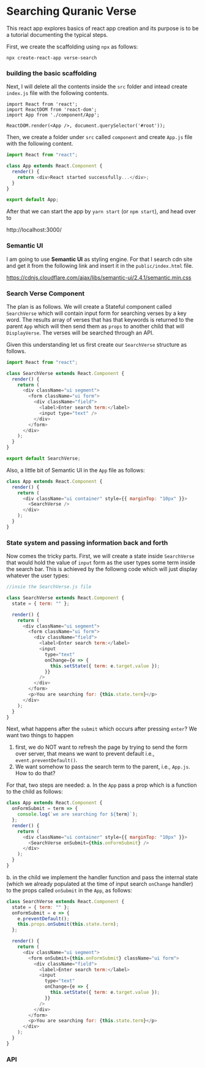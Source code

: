 # Searching Quranic Verse

This react app explores basics of react app creation and its purpose is to be a tutorial documenting the typical steps.

First, we create the scaffolding using `npx` as follows:

```
npx create-react-app verse-search
```

### building the basic scaffolding

Next, I will delete all the contents inside the `src` folder and intead create `index.js` file with the following contents.

```
import React from 'react';
import ReactDOM from 'react-dom';
import App from './component/App';

ReactDOM.render(<App />, document.querySelector('#root'));
```

Then, we create a folder under `src` called `component` and create `App.js` file with the following content.

```javascript
import React from "react";

class App extends React.Component {
  render() {
    return <div>React started successfully...</div>;
  }
}

export default App;
```

After that we can start the app by `yarn start` (or `npm start`), and head over to

http://localhost:3000/

### Semantic UI

I am going to use **Semantic UI** as styling engine. For that I search cdn site and get it from the following link and insert it in the `public/index.html` file.

https://cdnjs.cloudflare.com/ajax/libs/semantic-ui/2.4.1/semantic.min.css

### Search Verse Component

The plan is as follows. We will create a Stateful component called `SearchVerse` which will contain input form for searching verses by a key word. The results array of verses that has that keywords is returned to the parent `App` which will then send them as `props` to another child that will `DisplayVerse`. The verses will be searched through an API.

Given this understanding let us first create our `SearchVerse` structure as follows.

```javascript
import React from "react";

class SearchVerse extends React.Component {
  render() {
    return (
      <div className="ui segment">
        <form className="ui form">
          <div className="field">
            <label>Enter search term:</label>
            <input type="text" />
          </div>
        </form>
      </div>
    );
  }
}

export default SearchVerse;
```

Also, a little bit of Semantic UI in the `App` file as follows:

```javascript
class App extends React.Component {
  render() {
    return (
      <div className="ui container" style={{ marginTop: "10px" }}>
        <SearchVerse />
      </div>
    );
  }
}
```

### State system and passing information back and forth

Now comes the tricky parts. First, we will create a state inside `SearchVerse` that would hold the value of `input` form as the user types some term inside the search bar. This is achieved by the followng code which will just display whatever the user types:

```javascript
//insie the SearchVerse.js file

class SearchVerse extends React.Component {
  state = { term: "" };

  render() {
    return (
      <div className="ui segment">
        <form className="ui form">
          <div className="field">
            <label>Enter search term:</label>
            <input
              type="text"
              onChange={e => {
                this.setState({ term: e.target.value });
              }}
            />
          </div>
        </form>
        <p>You are searching for: {this.state.term}</p>
      </div>
    );
  }
}
```

Next, what happens after the `submit` which occurs after pressing `enter`? We want two things to happen

1. first, we do NOT want to refresh the page by trying to send the form over server, that means we want to prevent default i.e., `event.preventDefault()`.
2. We want somehow to pass the search term to the parent, i.e., `App.js`. How to do that?

For that, two steps are needed:
a. In the `App` pass a prop which is a function to the child as follows:

```javascript
class App extends React.Component {
  onFormSubmit = term => {
    console.log(`we are searching for ${term}`);
  };
  render() {
    return (
      <div className="ui container" style={{ marginTop: "10px" }}>
        <SearchVerse onSubmit={this.onFormSubmit} />
      </div>
    );
  }
}
```

b. in the child we implement the handler function and pass the internal state (which we already populated at the time of input search `onChange` handler) to the props called `onSubmit` in the `App`, as follows:

```javascript
class SearchVerse extends React.Component {
  state = { term: "" };
  onFormSubmit = e => {
    e.preventDefault();
    this.props.onSubmit(this.state.term);
  };

  render() {
    return (
      <div className="ui segment">
        <form onSubmit={this.onFormSubmit} className="ui form">
          <div className="field">
            <label>Enter search term:</label>
            <input
              type="text"
              onChange={e => {
                this.setState({ term: e.target.value });
              }}
            />
          </div>
        </form>
        <p>You are searching for: {this.state.term}</p>
      </div>
    );
  }
}
```

### API
